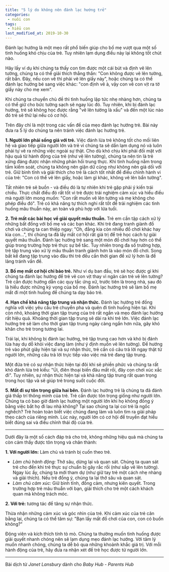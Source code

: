 ```yaml
---
title: "5 lý do không nên đánh lạc hướng trẻ"
categories:
 - nuôi con
tags:
 - hiểu con
last_modified_at: 2019-10-30
---
```


Đánh lạc hướng là một mẹo rất phổ biến giúp cho bố mẹ vượt qua một số tình huống khó chịu của trẻ. Tuy nhiên lạm dụng điều này lại không tốt chút nào.

Hãy lấy ví dụ khi chúng ta thấy con tìm được một cái bút và định vẽ lên tường, chúng ta có thể giải thích thẳng thắn: "Con không được vẽ lên tường, rất bẩn. Đây, nếu con vẽ thì phải vẽ lên giấy này", hoặc chúng ta có thể đánh lạc hướng bé sang việc khác: "con định vẽ à, vậy con vẽ con vịt ra tờ giấy này cho mẹ xem".

Khi chúng ta chuyển chủ đề thì tình huống lập tức nhẹ nhàng hơn, chúng ta có thể giữ cho bức tường sạch sẽ ngay lúc đó. Tuy nhiên, khi bị đánh lạc hướng, trẻ sẽ không học được rằng "vẽ lên tường là xấu" và đến một lúc nào đó trẻ sẽ thử lại nếu có cơ hội.

Trên đây chỉ là một trong các vấn đề của mẹo đánh lạc hướng trẻ. Bài này đưa ra 5 lý do chúng ta nên tránh việc đánh lạc hướng trẻ.

**1. Người lớn phải sống giả với trẻ.** Việc đánh lừa trẻ không tốt cho mối liên hệ và giao tiếp giữa người lớn và trẻ vì chúng ta sẽ dần lạm dụng nó và luôn phải tự vẽ ra những việc ngoài sự thật. Cho dù khó chịu khi phải đối mặt với hậu quả từ hành động của trẻ (như vẽ lên tường), chúng ta nên tin là trẻ xứng đáng được nhận những phản hồi trung thực. Khi tình huống nằm trong tầm kiểm soát, chúng ta không nên giận dữ cũng như không nên giả dối với trẻ. Giữ bình tĩnh và giải thích cho trẻ là cách tốt nhất để điều chỉnh hành vi của trẻ: "Con có thể vẽ lên giấy, hoặc làm gì khác, không vẽ lên bẩn tường".

Tất nhiên trẻ sẽ buồn - và điều đó là tự nhiên khi trẻ gặp phải ý kiến trái chiều. Thực chất điều đó rất tốt vì trẻ được trải nghiệm cảm xúc và hiểu điều mà người lớn mong muốn: "Con rất muốn vẽ lên tường và mẹ không cho phép điều đó". Trẻ có khả năng tự thích nghi rất tốt để trải nghiệm các tình huống mâu thuẫn này, an toàn và phù hợp với lứa tuổi.

**2. Trẻ mất các bài học về giải quyết mâu thuẫn.** Trẻ em cần tập cách xử lý những bất đồng với bố mẹ và các bạn khác. Khi trẻ đang tranh giành đồ chơi và chúng ta can thiệp ngay: "Oh, đằng kia còn nhiều đồ chơi khác hay kìa con...", thì chúng ta đã lấy mất cơ hội rất giá trị để trẻ học cách tự giải quyết mâu thuẫn. Đánh lạc hướng trẻ sang một món đồ chơi hay hơn có thể giúp trong trường hợp trẻ thực sự bế tắc. Tuy nhiên trong đa số trường hợp, trẻ tập trung vào xử lý mâu thuẫn tranh giành hơn là vào món đồ chơi. Song bất kể đang tập trung vào đâu thì trẻ đều cần thời gian để xử lý hơn là để lảng tránh vấn đề.

**3. Bố mẹ mất cơ hội chỉ bảo trẻ.** Như ví dụ ban đầu, trẻ sẽ học được gì khi chúng ta đánh lạc hướng để trẻ vẽ con vịt thay vì ngăn cản trẻ vẽ lên tường? Trẻ cần được hướng dẫn các quy tắc ứng xử, trước tiên là trong nhà, sau đó là hiểu được những kỳ vọng của bố mẹ. Đánh lạc hướng trẻ sẽ làm bố mẹ mất đi một tình huống để chúng ta dạy bảo trẻ.

**4. Hạn chế khả năng tập trung và nhận thức.** Đánh lạc hướng trẻ đồng nghĩa với việc yêu cầu trẻ chuyển pha và quên đi tình huống hiện tại. Khi còn nhỏ, khoảng thời gian tập trung của trẻ rất ngắn và mẹo đánh lạc hướng rất hiệu quả. Khoảng thời gian tập trung sẽ dài ra khi trẻ lớn. Việc đánh lạc hướng trẻ sẽ làm cho thời gian tập trung ngày càng ngắn hơn nữa, gây khó khăn cho trẻ trong tương lai.

Trái lại, khi không bị đánh lạc hướng, trẻ tập trung cao hơn và khó bị đánh lừa hay dụ dỗ khỏi việc đang làm (như ý định muốn vẽ lên tường). Để hướng trẻ vào phút giây hiện tại và sự nhận thức, trẻ cần có câu trả lời ngay thật từ người lớn, những câu trả lời trực tiếp vào việc mà trẻ đang tập trung.

Một đứa trẻ có sự nhận thức hiện tại đôi khi sẽ phiền phức và chúng ta rất khó đánh lừa trẻ kiểu: "Úi, điên thoại biến đâu mất rồi, đây con chơi xúc xắc đi". Tuy nhiên, sự nhận thức hiện tại và khả năng tập trung rất quan trọng trong học tập và sẽ giúp trẻ trong suốt cuộc đời.

**5. Mất đi sự tôn trọng giữa hai bên.** Đánh lạc hướng trẻ là chúng ta đã đánh giá thấp trí thông minh của trẻ. Trẻ cần được tôn trọng giống như người lớn. Chúng ta có bao giờ đánh lạc hướng một người lớn khi họ không đồng ý bằng việc bắt họ đi lau nhà không? Tại sao chúng ta lại coi trẻ là ngốc nghếch? Trẻ hoàn toàn biết việc chúng đang làm và luôn tìm ra giải pháp theo cách của riêng mình. Lúc này, người lớn có cơ hội để truyền đạt hiểu biết đúng sai và điều chỉnh thái độ của trẻ.

---

Dưới đây là một số cách đáp trả cho trẻ, không những hiệu quả mà chúng ta còn cảm thấy được tôn trọng và chân thành:

**1. Với người lớn:** Làm chủ và tránh bị cuốn theo trẻ.

 - *Làm chủ hành động:* Thở sâu, dừng lại và quan sát. Chúng ta quan sát trẻ cho đến khi trẻ thực sự chuẩn bị gây rắc rối (như sắp vẽ lên tường). Ngay lúc ấy, chúng ta mới tham dự (như giữ tay trẻ một cách nhẹ nhàng và giải thích). Nếu trẻ đồng ý, chúng ta lại thở sâu và quan sát.
 - *Làm chủ cảm xúc:* Giữ bình tĩnh, đồng cảm, nhưng kiên quyết. Trong trường hợp trẻ mâu thuẫn với bạn, giải thích cho trẻ một cách khách quan mà không trách móc.

**2. Với trẻ:** tương tác để tăng sự nhận thức.

Thừa nhận những cảm xúc và góc nhìn của trẻ. Khi cảm xúc của trẻ cân bằng lại, chúng ta có thể tâm sự: "Bạn lấy mất đồ chơi của con, con có buốn không?"

Động viên và kích thích tính tò mò. Chúng ta thường muốn tình huống được giải quyết nhanh chóng nên sẽ lạm dụng mẹo đánh lạc hướng. Với tâm lý muốn nhanh chóng, chúng ta dễ bỏ qua những khoảnh khắc giá trị. Với mỗi hành động của trẻ, hãy đưa ra nhận xét để trẻ học được từ người lớn.

---

Bài dịch từ *Janet Lansbury* dành cho *Baby Hub - Parents Hub*